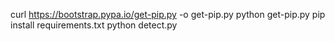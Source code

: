 curl https://bootstrap.pypa.io/get-pip.py -o get-pip.py
python get-pip.py
pip install requirements.txt
python detect.py
